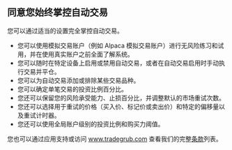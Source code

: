 ## 同意您始终掌控自动交易

您可以通过适当的设置完全掌控自动交易。
- 您可以使用模拟交易账户（例如 Alpaca 模拟交易账户）进行无风险练习和试用，并在使用真实账户之前全面了解系统。
- 您可以随时在特定设备上启用或禁用自动交易，或者在自动交易启用时手动执行交易并平仓。
- 您可以为自动交易添加或排除某些交易品种。
- 您可以确定单笔交易的投资比例百分比。
- 您还可以保留您的风险承受能力、止损百分比，并调整默认的市场重试次数。
- 您还可以选择用于重试的价格（买入价、标记价或卖出价）和特定的偏移量以及重试计时器。
- 您还可以使用全局账户级别的投资比例和购买力阈值。

您也可以通过应用支持或访问 www.tradegrub.com 查看我们的完整[条款](https://tradegrub.com/terms)列表。
